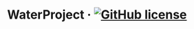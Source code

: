 # WaterProject &middot; [![GitHub license](https://img.shields.io/badge/license-MIT-blue.svg)](https://github.com/Summer-Penguins-Studio/WaterProject/blob/main/LICENSE)
